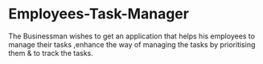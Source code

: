 # Employees-Task-Manager
The Businessman wishes to get an application that helps his employees to manage their tasks ,enhance the way of managing the tasks by prioritising them &amp; to track the tasks.
